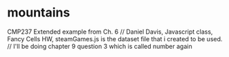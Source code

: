 # mountains
CMP237 Extended example from Ch. 6
// Daniel Davis, Javascript class, Fancy Cells HW, steamGames.js is the dataset file that i created to be used. //
I'll be doing chapter 9 question 3 which is called number again
